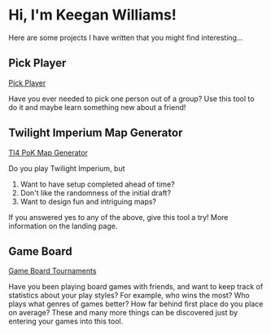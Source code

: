 # Hi, I'm Keegan Williams!

Here are some projects I have written that you might find interesting...

## Pick Player

[Pick Player](https://keeganw.github.io/pick-player)

Have you ever needed to pick one person out of a group? Use this tool to do it and maybe learn something new about a friend!

## Twilight Imperium Map Generator

[TI4 PoK Map Generator](https://keeganw.github.io/ti4/) 

Do you play Twilight Imperium, but
1. Want to have setup completed ahead of time?
2. Don't like the randomness of the initial draft?
3. Want to design fun and intriguing maps?

If you answered yes to any of the above, give this tool a try! More information on the landing page.

## Game Board

[Game Board Tournaments](https://keeganw.github.io/game-board/)

Have you been playing board games with friends, and want to keep track of statistics about your play styles? For example, who wins the most? Who plays what genres of games better? How far behind first place do you place on average? These and many more things can be discovered just by entering your games into this tool.
